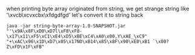 when printing byte array originated from string, we get strange string like '\xvcb\xcvxcbx\xfdgdfgd'
let's convert it to string back

``java -jar string-byte-array-1.0-SNAPSHOT.jar  "'\x9A\x8F\xD0\xD7l\xF8\xF8-\x17\x11\xF5\xC1\xE4\xD5\xBE\xC4\xA0\x00,Y\xAE_\xC9" "+\xAC\x96\x1D\xD7\x05\x17NO\xB14\x85\x8F\x90\xE0\xB1 `\x00?Z\xFD\x1F\xFB"``